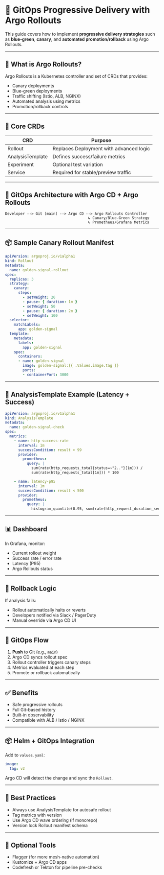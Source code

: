 # 🚀 GitOps Progressive Delivery with Argo Rollouts

This guide covers how to implement **progressive delivery strategies** such as **blue-green**, **canary**, and **automated promotion/rollback** using Argo Rollouts.

---

## 🎯 What is Argo Rollouts?

Argo Rollouts is a Kubernetes controller and set of CRDs that provides:

- Canary deployments
- Blue-green deployments
- Traffic shifting (Istio, ALB, NGINX)
- Automated analysis using metrics
- Promotion/rollback controls

---

## 🧱 Core CRDs

| CRD         | Purpose                                  |
|-------------|------------------------------------------|
| Rollout     | Replaces Deployment with advanced logic  |
| AnalysisTemplate | Defines success/failure metrics    |
| Experiment  | Optional test variation                  |
| Service     | Required for stable/preview traffic      |

---

## 🧰 GitOps Architecture with Argo CD + Argo Rollouts

```
Developer --> Git (main) --> Argo CD --> Argo Rollouts Controller
                                      ↳ Canary/Blue-Green Strategy
                                      ↳ Prometheus/Grafana Metrics
```

---

## 📦 Sample Canary Rollout Manifest

```yaml
apiVersion: argoproj.io/v1alpha1
kind: Rollout
metadata:
  name: golden-signal-rollout
spec:
  replicas: 3
  strategy:
    canary:
      steps:
        - setWeight: 20
        - pause: { duration: 1m }
        - setWeight: 50
        - pause: { duration: 2m }
        - setWeight: 100
  selector:
    matchLabels:
      app: golden-signal
  template:
    metadata:
      labels:
        app: golden-signal
    spec:
      containers:
      - name: golden-signal
        image: golden-signal:{{ .Values.image.tag }}
        ports:
        - containerPort: 3000
```

---

## 🎯 AnalysisTemplate Example (Latency + Success)

```yaml
apiVersion: argoproj.io/v1alpha1
kind: AnalysisTemplate
metadata:
  name: golden-signal-check
spec:
  metrics:
    - name: http-success-rate
      interval: 1m
      successCondition: result > 99
      provider:
        prometheus:
          query: |
            sum(rate(http_requests_total{status=~"2.."}[1m])) / 
            sum(rate(http_requests_total[1m])) * 100

    - name: latency-p95
      interval: 1m
      successCondition: result < 500
      provider:
        prometheus:
          query: |
            histogram_quantile(0.95, sum(rate(http_request_duration_seconds_bucket[1m])) by (le))
```

---

## 📊 Dashboard

In Grafana, monitor:
- Current rollout weight
- Success rate / error rate
- Latency (P95)
- Argo Rollouts status

---

## 🔄 Rollback Logic

If analysis fails:
- Rollout automatically halts or reverts
- Developers notified via Slack / PagerDuty
- Manual override via Argo CD UI

---

## 📘 GitOps Flow

1. **Push** to Git (e.g., `main`)
2. Argo CD syncs rollout spec
3. Rollout controller triggers canary steps
4. Metrics evaluated at each step
5. Promote or rollback automatically

---

## ✅ Benefits

- Safe progressive rollouts
- Full Git-based history
- Built-in observability
- Compatible with ALB / Istio / NGINX

---

## 📦 Helm + GitOps Integration

Add to `values.yaml`:
```yaml
image:
  tag: v2
```

Argo CD will detect the change and sync the `Rollout`.

---

## 🔐 Best Practices

- Always use AnalysisTemplate for autosafe rollout
- Tag metrics with version
- Use Argo CD wave ordering (if monorepo)
- Version lock Rollout manifest schema

---

## 🧪 Optional Tools

- Flagger (for more mesh-native automation)
- Kustomize + Argo CD apps
- Codefresh or Tekton for pipeline pre-checks